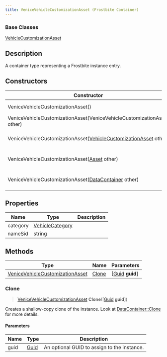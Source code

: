 ```yaml
---
title: VeniceVehicleCustomizationAsset (Frostbite Container)
---
```

### Base Classes

[VehicleCustomizationAsset](VehicleCustomizationAsset)

## Description

A container type representing a Frostbite instance entry.

## Constructors

| Constructor                                                                                   | Description                                                                                                                                              |
| --------------------------------------------------------------------------------------------- | -------------------------------------------------------------------------------------------------------------------------------------------------------- |
| VeniceVehicleCustomizationAsset()                                                             | Create a new instance of this container type.                                                                                                            |
| VeniceVehicleCustomizationAsset(VeniceVehicleCustomizationAsset other)                        | Create a reference copy of an instance of the same type.                                                                                                 |
| VeniceVehicleCustomizationAsset([VehicleCustomizationAsset](VehicleCustomizationAsset) other) | Upcast an instance of type [VehicleCustomizationAsset](VehicleCustomizationAsset) to [VeniceVehicleCustomizationAsset](VeniceVehicleCustomizationAsset). |
| VeniceVehicleCustomizationAsset([Asset](Asset) other)                                         | Upcast an instance of type [Asset](Asset) to [VeniceVehicleCustomizationAsset](VeniceVehicleCustomizationAsset).                                         |
| VeniceVehicleCustomizationAsset([DataContainer](/vext/ref/cls/shr/datacontainer) other)    | Upcast an instance of type [DataContainer](/vext/ref/cls/shr/datacontainer) to [VeniceVehicleCustomizationAsset](VeniceVehicleCustomizationAsset).    |

## Properties

| Name     | Type                               | Description |
| -------- | ---------------------------------- | ----------- |
| category | [VehicleCategory](VehicleCategory) |             |
| nameSid  | string                             |             |

## Methods

| Type                                                               | Name            | Parameters                                     |
| ------------------------------------------------------------------ | --------------- | ---------------------------------------------- |
| [VeniceVehicleCustomizationAsset](VeniceVehicleCustomizationAsset) | [Clone](#clone) | \[[Guid](/vext/ref/cls/shr/guid) **guid**\] |

### Clone

> [VeniceVehicleCustomizationAsset](VeniceVehicleCustomizationAsset) **Clone**(\[[Guid](/vext/ref/cls/shr/guid) **guid**\])

Creates a shallow-copy clone of the instance. Look at [DataContainer::Clone](/vext/ref/cls/shr/datacontainer#clone) for more details.

#### Parameters

| Name | Type         | Description                                 |
| ---- | ------------ | ------------------------------------------- |
| guid | [Guid](Guid) | An optional GUID to assign to the instance. |
